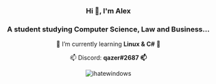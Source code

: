 <h3 align="center">Hi 👋, I'm Alex</h3>
<h3 align="center">A student studying Computer Science, Law and Business...</h3>


<p align="center">🌱 I’m currently learning <b>Linux & C#</b> 🌱</p>
<p align="center">📫 Discord: <b>qazer#2687 📫</b></p>


<p align="center"><img align="center" src="https://github-readme-streak-stats.herokuapp.com/?user=ihatewindows&" alt="ihatewindows" /></p>
